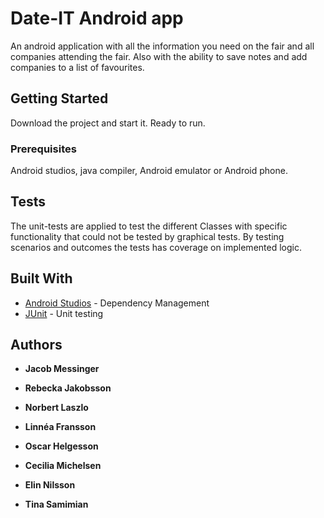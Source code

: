 # Date-IT Android app
An android application with all the information you need on the fair and all companies attending the fair. Also with the ability to save notes and add companies to a list of favourites.  

## Getting Started

Download the project and start it. Ready to run.

### Prerequisites

Android studios, java compiler, Android emulator or Android phone.


## Tests

The unit-tests are applied to test the different Classes with specific functionality that could not be tested by graphical tests. By testing scenarios and outcomes the tests has coverage on implemented logic.


## Built With

* [Android Studios](https://developer.android.com/studio) - Dependency Management
* [JUnit](https://junit.org/junit5/) - Unit testing


## Authors

* **Jacob Messinger**

* **Rebecka Jakobsson**

* **Norbert Laszlo**

* **Linnéa Fransson**

* **Oscar Helgesson**

* **Cecilia Michelsen**

* **Elin Nilsson**

* **Tina Samimian**
